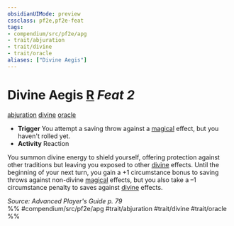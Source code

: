 ```yaml
---
obsidianUIMode: preview
cssclass: pf2e,pf2e-feat
tags:
- compendium/src/pf2e/apg
- trait/abjuration
- trait/divine
- trait/oracle
aliases: ["Divine Aegis"]
---
```

# Divine Aegis  [R](../../rules/core-rulebook/chapter-9-playing-the-game.md#Actions "Reaction") *Feat 2*  
[abjuration](../../rules/traits/abjuration.md)  [divine](../../rules/traits/divine.md)  [oracle](../../rules/traits/oracle-apg.md)  

- **Trigger** You attempt a saving throw against a [magical](../../rules/traits/magical.md) effect, but you haven't rolled yet.
- **Activity** Reaction

You summon divine energy to shield yourself, offering protection against other traditions but leaving you exposed to other [divine](../../rules/traits/divine.md) effects. Until the beginning of your next turn, you gain a +1 circumstance bonus to saving throws against non-divine [magical](../../rules/traits/magical.md) effects, but you also take a –1 circumstance penalty to saves against [divine](../../rules/traits/divine.md) effects.

*Source: Advanced Player's Guide p. 79*  
%% #compendium/src/pf2e/apg #trait/abjuration #trait/divine #trait/oracle %%
